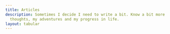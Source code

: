 ```yaml
---
title: Articles
description: Sometimes I decide I need to write a bit. Know a bit more about me, my
  thoughts, my adventures and my progress in life.
layout: tabular
---
```

